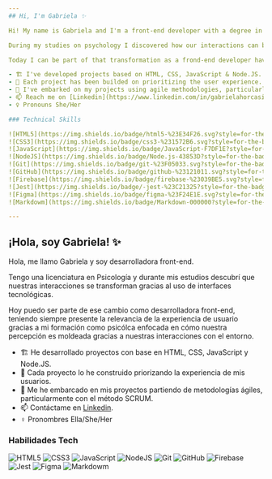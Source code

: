 ```yaml
---
## Hi, I'm Gabriela ✨ 

Hi! My name is Gabriela and I'm a front-end developer with a degree in Psychology.

During my studies on psychology I discovered how our interactions can be transformed thanks to the use of technological interfaces.

Today I can be part of that transformation as a frond-end developer having in mind the relevance of the user experience thanks to my training as a psychologist focused on perception and its shaping as a result of the interactions we have with the environment.

- 🏗 I've developed projects based on HTML, CSS, JavaScript & Node.JS.
- 🧵 Each project has been builded on prioritizing the user experience.
- 💨 I've embarked on my projects using agile methodologies, particularly SCRUM.
- 📫 Reach me on [Linkedin](https://www.linkedin.com/in/gabrielahorcasitas/).
- ♀ Pronouns She/Her

### Technical Skills

![HTML5](https://img.shields.io/badge/html5-%23E34F26.svg?style=for-the-badge&logo=html5&logoColor=white)
![CSS3](https://img.shields.io/badge/css3-%231572B6.svg?style=for-the-badge&logo=css3&logoColor=white)
![JavaScript](https://img.shields.io/badge/JavaScript-F7DF1E?style=for-the-badge&logo=javascript&logoColor=black)
![NodeJS](https://img.shields.io/badge/Node.js-43853D?style=for-the-badge&logo=node.js&logoColor=white)
![Git](https://img.shields.io/badge/git-%23F05033.svg?style=for-the-badge&logo=git&logoColor=white)
![GitHub](https://img.shields.io/badge/github-%23121011.svg?style=for-the-badge&logo=github&logoColor=white)
![Firebase](https://img.shields.io/badge/firebase-%23039BE5.svg?style=for-the-badge&logo=firebase)
![Jest](https://img.shields.io/badge/-jest-%23C21325?style=for-the-badge&logo=jest&logoColor=white)
![Figma](https://img.shields.io/badge/figma-%23F24E1E.svg?style=for-the-badge&logo=figma&logoColor=white)
![Markdowm](https://img.shields.io/badge/Markdown-000000?style=for-the-badge&logo=markdown&logoColor=white)

---
```

## ¡Hola, soy Gabriela! ✨ 

Hola, me llamo Gabriela y soy desarrolladora front-end.

Tengo una licenciatura en Psicología y durante mis estudios descubrí que nuestras interacciones se transforman gracias
al uso de interfaces tecnológicas.

Hoy puedo ser parte de ese cambio como desarrolladora front-end, teniendo siempre presente la relevancia de la experiencia
de usuario gracias a mi formación como psicólca enfocada en cómo nuestra percepción es moldeada gracias a nuestras interacciones con 
el entorno.

-  🏗 He desarrollado proyectos con base en HTML, CSS, JavaScript y Node.JS.
- 🧵 Cada proyecto lo he construido priorizando la experiencia de mis usuarios.
- 💨 Me he embarcado en mis proyectos partiendo de metodologías ágiles, particularmente con el método SCRUM.
- 📫 Contáctame en [Linkedin](https://www.linkedin.com/in/gabrielahorcasitas/).
- ♀ Pronombres Ella/She/Her

### Habilidades Tech

![HTML5](https://img.shields.io/badge/html5-%23E34F26.svg?style=for-the-badge&logo=html5&logoColor=white)
![CSS3](https://img.shields.io/badge/css3-%231572B6.svg?style=for-the-badge&logo=css3&logoColor=white)
![JavaScript](https://img.shields.io/badge/JavaScript-F7DF1E?style=for-the-badge&logo=javascript&logoColor=black)
![NodeJS](https://img.shields.io/badge/Node.js-43853D?style=for-the-badge&logo=node.js&logoColor=white)
![Git](https://img.shields.io/badge/git-%23F05033.svg?style=for-the-badge&logo=git&logoColor=white)
![GitHub](https://img.shields.io/badge/github-%23121011.svg?style=for-the-badge&logo=github&logoColor=white)
![Firebase](https://img.shields.io/badge/firebase-%23039BE5.svg?style=for-the-badge&logo=firebase)
![Jest](https://img.shields.io/badge/-jest-%23C21325?style=for-the-badge&logo=jest&logoColor=white)
![Figma](https://img.shields.io/badge/figma-%23F24E1E.svg?style=for-the-badge&logo=figma&logoColor=white)
![Markdowm](https://img.shields.io/badge/Markdown-000000?style=for-the-badge&logo=markdown&logoColor=white)

<!--
**gabrielahorcasitas/gabrielahorcasitas** is a ✨ _special_ ✨ repository because its `README.md` (this file) appears on your GitHub profile.

Here are some ideas to get you started:

- 🔭 I’m currently working on ...
- 🌱 I’m currently learning ...
- 👯 I’m looking to collaborate on ...
- 🤔 I’m looking for help with ...
- 💬 Ask me about ...
- 📫 How to reach me: ...
- 😄 Pronouns: ...
- ⚡ Fun fact: ...
-->
